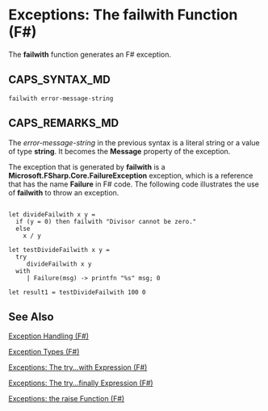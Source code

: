 # Exceptions: The failwith Function (F#)

The **failwith** function generates an F# exception.


## CAPS_SYNTAX_MD

```
failwith error-message-string
```

## CAPS_REMARKS_MD
The *error-message-string* in the previous syntax is a literal string or a value of type **string**. It becomes the **Message** property of the exception.

The exception that is generated by **failwith** is a **Microsoft.FSharp.Core.FailureException** exception, which is a reference that has the name **Failure** in F# code. The following code illustrates the use of **failwith** to throw an exception.

```

let divideFailwith x y =
  if (y = 0) then failwith "Divisor cannot be zero."
  else
    x / y
    
let testDivideFailwith x y =
  try
     divideFailwith x y
  with
     | Failure(msg) -> printfn "%s" msg; 0
  
let result1 = testDivideFailwith 100 0
```

    
## See Also
[Exception Handling &#40;F&#35;&#41;](Exception+Handling+%28F%23%29.md)

[Exception Types &#40;F&#35;&#41;](Exception+Types+%28F%23%29.md)

[Exceptions: The try...with Expression &#40;F&#35;&#41;](Exceptions%3A+The+try...with+Expression+%28F%23%29.md)

[Exceptions: The try...finally Expression &#40;F&#35;&#41;](Exceptions%3A+The+try...finally+Expression+%28F%23%29.md)

[Exceptions: the raise Function &#40;F&#35;&#41;](Exceptions%3A+the+raise+Function+%28F%23%29.md)

